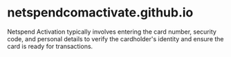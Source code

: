 # netspendcomactivate.github.io
Netspend  Activation typically involves entering the card number, security code, and personal details to verify the cardholder's identity and ensure the card is ready for transactions.
